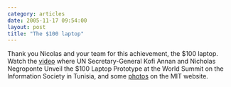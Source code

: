 ```yaml
---
category: articles
date: 2005-11-17 09:54:00
layout: post
title: "The $100 laptop"
---
```


Thank you Nicolas and your team for this achievement, the $100 laptop. Watch the <a href= "rtsp://196.203.134.60/archives/pc-051116-1900-en.rm?start=00:01:26">video</a> where UN Secretary-General Kofi Annan and Nicholas Negroponte Unveil the $100 Laptop Prototype at the World Summit on the Information Society in Tunisia, and some <a href="http://laptop.media.mit.edu/laptop-images.html">photos</a> on the MIT website.
